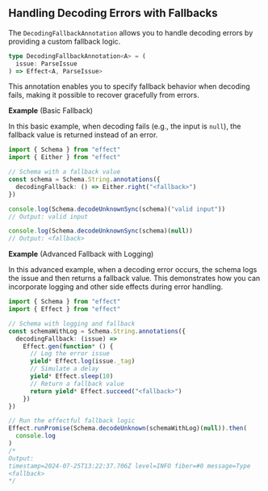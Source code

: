 ## Handling Decoding Errors with Fallbacks

The `DecodingFallbackAnnotation` allows you to handle decoding errors by providing a custom fallback logic.

```ts showLineNumbers=false
type DecodingFallbackAnnotation<A> = (
  issue: ParseIssue
) => Effect<A, ParseIssue>
```

This annotation enables you to specify fallback behavior when decoding fails, making it possible to recover gracefully from errors.

**Example** (Basic Fallback)

In this basic example, when decoding fails (e.g., the input is `null`), the fallback value is returned instead of an error.

```ts twoslash
import { Schema } from "effect"
import { Either } from "effect"

// Schema with a fallback value
const schema = Schema.String.annotations({
  decodingFallback: () => Either.right("<fallback>")
})

console.log(Schema.decodeUnknownSync(schema)("valid input"))
// Output: valid input

console.log(Schema.decodeUnknownSync(schema)(null))
// Output: <fallback>
```

**Example** (Advanced Fallback with Logging)

In this advanced example, when a decoding error occurs, the schema logs the issue and then returns a fallback value.
This demonstrates how you can incorporate logging and other side effects during error handling.

```ts twoslash
import { Schema } from "effect"
import { Effect } from "effect"

// Schema with logging and fallback
const schemaWithLog = Schema.String.annotations({
  decodingFallback: (issue) =>
    Effect.gen(function* () {
      // Log the error issue
      yield* Effect.log(issue._tag)
      // Simulate a delay
      yield* Effect.sleep(10)
      // Return a fallback value
      return yield* Effect.succeed("<fallback>")
    })
})

// Run the effectful fallback logic
Effect.runPromise(Schema.decodeUnknown(schemaWithLog)(null)).then(
  console.log
)
/*
Output:
timestamp=2024-07-25T13:22:37.706Z level=INFO fiber=#0 message=Type
<fallback>
*/
```
